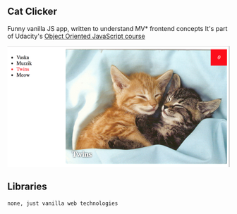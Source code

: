 ## Cat Clicker

Funny vanilla JS app, written to understand MV* frontend concepts It's part of Udacity's [Object Oriented JavaScript course](https://www.udacity.com/course/object-oriented-javascript--ud015)

<div align="center">
  <img src="https://github.com/Cu7ious/Cat-Clicker/raw/master/images/Cat-Clicker-by-Cu7ious.png" alt="Cat Clicker"/>
</div>

## Libraries
```
none, just vanilla web technologies
```
